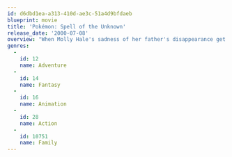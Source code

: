 ```yaml
---
id: d6dbd1ea-a313-410d-ae3c-51a4d9bfdaeb
blueprint: movie
title: 'Pokémon: Spell of the Unknown'
release_date: '2000-07-08'
overview: "When Molly Hale's sadness of her father's disappearance get to her, she unknowingly uses the Unown to create her own dream world along with Entei, who she believes to be her father. When Entei kidnaps Ash's mom, Ash along with Misty & Brock invade the mansion looking for his mom and trying to stop the mysteries of Molly's Dream World and Entei!"
genres:
  -
    id: 12
    name: Adventure
  -
    id: 14
    name: Fantasy
  -
    id: 16
    name: Animation
  -
    id: 28
    name: Action
  -
    id: 10751
    name: Family
---
```

